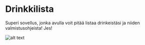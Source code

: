 # Drinkkilista

Superi sovellus, jonka avulla voit pitää listaa drinkeistäsi ja niiden valmistusohjeista! Jes! 

![alt text](https://yuml.me/cd25cc54.jpg)
